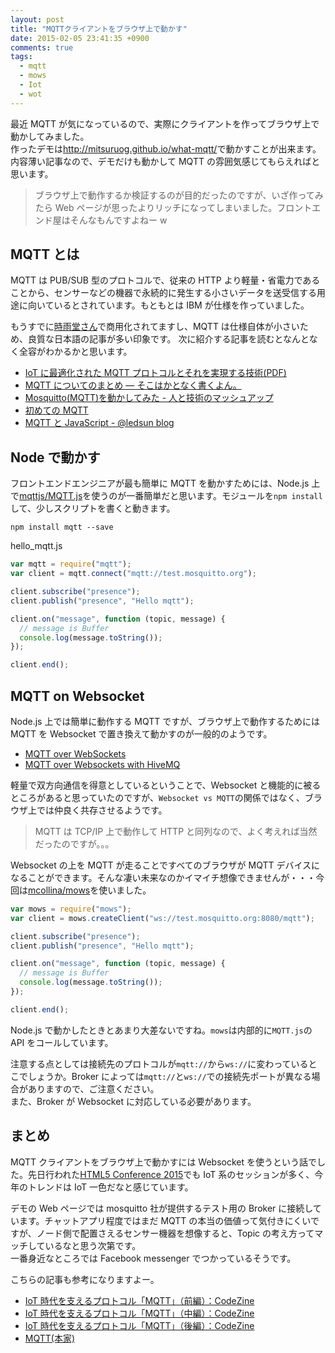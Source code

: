 ```yaml
---
layout: post
title: "MQTTクライアントをブラウザ上で動かす"
date: 2015-02-05 23:41:35 +0900
comments: true
tags:
  - mqtt
  - mows
  - Iot
  - wot
---
```


最近 MQTT が気になっているので、実際にクライアントを作ってブラウザ上で動かしてみました。  
作ったデモは<http://mitsuruog.github.io/what-mqtt/>で動かすことが出来ます。  
内容薄い記事なので、デモだけも動かして MQTT の雰囲気感じてもらえればと思います。

> ブラウザ上で動作するか検証するのが目的だったのですが、いざ作ってみたら Web ページが思ったよりリッチになってしまいました。フロントエンド屋はそんなもんですよねー w

<!-- more -->

## MQTT とは

MQTT は PUB/SUB 型のプロトコルで、従来の HTTP より軽量・省電力であることから、センサーなどの機器で永続的に発生する小さいデータを送受信する用途に向いているとされています。もともとは IBM が仕様を作っていました。

もうすでに[時雨堂さん](https://shiguredo.jp/news/20141209/)で商用化されてますし、MQTT は仕様自体が小さいため、良質な日本語の記事が多い印象です。
次に紹介する記事を読むとなんとなく全容がわかるかと思います。

- [IoT に最適化された MQTT プロトコルとそれを実現する技術(PDF)](http://ngm2m.jp/m2m/files/symp2014_suzuki_pm.pdf)
- [MQTT についてのまとめ — そこはかとなく書くよん。](http://tdoc.info/blog/2014/01/27/mqtt.html)
- [Mosquitto(MQTT)を動かしてみた - 人と技術のマッシュアップ](http://tomowatanabe.hatenablog.com/entry/2014/04/21/095650)
- [初めての MQTT](https://gist.github.com/voluntas/89000a06a7b79f1230ab)
- [MQTT と JavaScript - @ledsun blog](http://ledsun.hatenablog.com/entry/2014/08/13/141908)

## Node で動かす

フロントエンドエンジニアが最も簡単に MQTT を動かすためには、Node.js 上で[mqttjs/MQTT.js](https://github.com/mqttjs/MQTT.js)を使うのが一番簡単だと思います。モジュールを`npm install`して、少しスクリプトを書くと動きます。

```
npm install mqtt --save
```

hello_mqtt.js

```js
var mqtt = require("mqtt");
var client = mqtt.connect("mqtt://test.mosquitto.org");

client.subscribe("presence");
client.publish("presence", "Hello mqtt");

client.on("message", function (topic, message) {
  // message is Buffer
  console.log(message.toString());
});

client.end();
```

## MQTT on Websocket

Node.js 上では簡単に動作する MQTT ですが、ブラウザ上で動作するためには MQTT を Websocket で置き換えて動かすのが一般的のようです。

- [MQTT over WebSockets](http://test.mosquitto.org/ws.html)
- [MQTT over Websockets with HiveMQ](http://www.hivemq.com/mqtt-over-websockets-with-hivemq/)

軽量で双方向通信を得意としているということで、Websocket と機能的に被るところがあると思っていたのですが、`Websocket vs MQTT`の関係ではなく、ブラウザ上では仲良く共存させるようです。

> MQTT は TCP/IP 上で動作して HTTP と同列なので、よく考えれば当然だったのですが。。。

Websocket の上を MQTT が走ることですべてのブラウザが MQTT デバイスになることができます。そんな凄い未来なのかイマイチ想像できませんが・・・今回は[mcollina/mows](https://github.com/mcollina/mows)を使いました。

```js
var mows = require("mows");
var client = mows.createClient("ws://test.mosquitto.org:8080/mqtt");

client.subscribe("presence");
client.publish("presence", "Hello mqtt");

client.on("message", function (topic, message) {
  // message is Buffer
  console.log(message.toString());
});

client.end();
```

Node.js で動かしたときとあまり大差ないですね。`mows`は内部的に`MQTT.js`の API をコールしています。

注意する点としては接続先のプロトコルが`mqtt://`から`ws://`に変わっているとこでしょうか。Broker によっては`mqtt://`と`ws://`での接続先ポートが異なる場合がありますので、ご注意ください。  
また、Broker が Websocket に対応している必要があります。

## まとめ

MQTT クライアントをブラウザ上で動かすには Websocket を使うという話でした。先日行われた[HTML5 Conference 2015](http://events.html5j.org/conference/2015/1/)でも IoT 系のセッションが多く、今年のトレンドは IoT 一色だなと感じています。

デモの Web ページでは mosquitto 社が提供するテスト用の Broker に接続しています。チャットアプリ程度ではまだ MQTT の本当の価値って気付きにくいですが、ノード側で配置さえるセンサー機器を想像すると、Topic の考え方ってマッチしているなと思う次第です。  
一番身近なところでは Facebook messenger でつかっているそうです。

こちらの記事も参考になりますよー。

- [IoT 時代を支えるプロトコル「MQTT」（前編）：CodeZine](http://codezine.jp/article/detail/8000)
- [IoT 時代を支えるプロトコル「MQTT」（中編）：CodeZine](http://codezine.jp/article/detail/8019)
- [IoT 時代を支えるプロトコル「MQTT」（後編）：CodeZine](http://codezine.jp/article/detail/8020)
- [MQTT(本家)](http://mqtt.org/)
